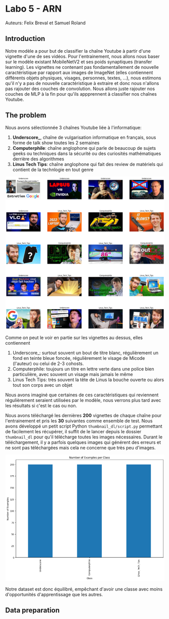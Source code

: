# Labo 5 - ARN
Auteurs: Felix Breval et Samuel Roland

## Introduction
<!-- 1. Introduction: describe the context of your application and its potential uses, brie y describe how you are going to proceed (methodology), that is, what data are you going to collect (your own pictures of.... , maybe extra-pictures collected from the web, etc), what methods are you going to use (e.g., CNNs, transfer learning) . -->
Notre modèle a pour but de classifier la chaîne Youtube à partir d'une vignette d'une de ses vidéos. Pour l'entrainement, nous allons nous baser sur le modèle existant MobileNetV2 et ses poids synaptiques (transfer learning). Les vignettes ne contenant pas fondamentallement de nouvelle caractéristique par rapport aux images de ImageNet (elles contiennent différents objets physiques, visages, personnes, textes, ...), nous estimons qu'il n'y a pas de nouvelle caractéristique à extraire et donc nous n'allons pas rajouter des couches de convolution. Nous allons juste rajouter nos couches de MLP à la fin pour qu'ils appprennent à classifier nos chaînes Youtube.

## The problem
<!-- 2. The problem: describe what are the classes you are learning to detect using a CNN, describe the database you collected, show the number of images per class or a histogram of classes (is it a balanced or an unbalanced dataset? Small or big Data ?) and provide some examples showing the intra-class diversity and the apparent di culty for providing a solution (inter-class similarity). -->

Nous avons sélectionnée 3 chaînes Youtube liée à l'informatique:
1. **Underscore_**, chaîne de vulgarisation informatique en français, sous forme de talk show toutes les 2 semaines
1. **Computerphile**: chaîne anglophone qui parle de beaucoup de sujets geeks ou techniques dans la sécurité ou des curiosités mathématiques derrière des algorithmes
1. **Linus Tech Tips**: chaîne anglophone qui fait des review de matériels qui contient de la technlogie en tout genre

![vignettes](./imgs/vignettes-sample.png)

Comme on peut le voir en partie sur les vignettes au dessus, elles contiennent

1. Underscore_: surtout souvent un bout de titre blanc, régulièrement un fond en teinte bleue foncée, régulièrement le visage de Micode (l'auteur) ou celui de 2-3 cohosts.
1. Computerphile: toujours un titre en lettre verte dans une police bien particulière, avec souvent un visage mais jamais le même
1. Linus Tech Tips: très souvent la tête de Linus la bouche ouverte ou alors tout son corps avec un objet

Nous avons imaginé que certaines de ces caractéristiques qui reviennent régulièrement seraient utilisées par le modèle, nous verrons plus tard avec les résultats si c'est le cas ou non.

Nous avons téléchargé les dernières **200** vignettes de chaque chaîne pour l'entrainement et pris les **30** suivantes comme ensemble de test. Nous avons développé un petit script Python `thumbnail_dl/script.py` permettant de facilement les récupérer, il suffit de le lancer depuis le dossier `thumbnail_dl` pour qu'il télécharge toutes les images nécessaires. Durant le téléchargement, il y a parfois quelques images qui générent des erreurs et ne sont pas téléchargées mais cela ne concerne que très peu d'images.

![sizes](./imgs/dataset-sizes.png)

Notre dataset est donc équilibré, empêchant d'avoir une classe avec moins d'opportunités d'apprentissage que les autres.

## Data preparation
<!-- 3. Data preparation: describe the pre-processing steps you needed (e.g., resizing, normalization, ltering of collected images, perhaps you discarded some data). Describe the train, validation and test datasets split. 1 -->

<!-- 4.Model creation: describe how did you proceed to come up with a nal model (model selection methodology, hyper-parameter exploration, cross-validation) -->

<!-- 5.6.a.b.c.What hyperparameters did you choose (nb epochs, optimizer, learning rate, ...) ? -->
<!-- What is the architecture of yourdoes it have? -->
<!-- nal model ? How many trainable parameters -->
<!-- How did you perform the transfer learning ? Explain why did you use transfer -->
<!-- learning, e.g., what is the advantage of using transfer learning for this problem -->
<!-- and why it might help ? -->
<!-- Results: describe the experiments you performed with the model both o -line (running -->
<!-- in your notebooks with your own-collected images) and on-line (running in the -->
<!-- smartphone and processing images captured in the “wild”). -->
<!-- a. Provide your plots and confusion matrices -->
<!-- b.c.d.e.f. -->
<!-- Provide the f-score you obtain for each of your classes. -->
<!-- Provide the results you have after evaluating your model on the test set. -->
<!-- Comment if the performance on the test set is close to the validation -->
<!-- performance. What about the performance of the system in the real world ? -->
<!-- Present an analysis of the relevance of the trained system using the Class -->
<!-- Activation Map methods (grad-cam) -->
<!-- Provide some of your misclassi ed images (test set and real-world tests) and -->
<!-- comment those errors. -->
<!-- Based on your results how could you improve your dataset ? -->
<!-- g.Observe which classes are confused. Does it surprise you? In your opinion, what can cause those confusions ? What happens when you use your embedded system to recognize objects that don’t belong to any classes in your dataset ? How does your system work if your object is placed in a di erent background ? -->
<!-- Conclusions: nalize your report with some conclusions, summarize your results, mention the limits of your system and potential future work. -->
<!-- 

notes random

basic


layers = Dense(128, activation='relu')(layers)
layers = Dropout(0.5)(layers)
3/3 ━━━━━━━━━━━━━━━━━━━━ 2s 727ms/step - acc: 0.9115 - loss: 0.6417 - val_acc: 0.8750 - val_loss: 0.8740


# adding some dense layers here
layers = Dense(128, activation='relu')(layers)
layers = Dense(128, activation='relu')(layers)
layers = Dropout(0.5)(layers)

testacc
4/4 ━━━━━━━━━━━━━━━━━━━━ 2s 521ms/step - acc: 0.9010 - loss: 1.0554
normacc
3/3 ━━━━━━━━━━━━━━━━━━━━ 2s 811ms/step - acc: 0.9740 - loss: 0.2183 - val_acc: 0.7500 - val_loss: 1.8775

layers = Dense(128, activation='relu')(layers)
layers = Dense(128, activation='relu')(layers)
3/3 ━━━━━━━━━━━━━━━━━━━━ 2s 746ms/step - acc: 0.9831 - loss: 0.0377 - val_acc: 0.8750 - val_loss: 0.7675
testacc 4/4 ━━━━━━━━━━━━━━━━━━━━ 2s 520ms/step - acc: 0.9946 - loss: 0.0064  


second run - le best - commité
3/3 ━━━━━━━━━━━━━━━━━━━━ 2s 847ms/step - acc: 1.0000 - loss: 9.7941e-06 - val_acc: 0.8750 - val_loss: 1.2603
4/4 ━━━━━━━━━━━━━━━━━━━━ 2s 544ms/step - acc: 1.0000 - loss: 0.0049


Felix, [17/05/2024 16:35]
3/3 ━━━━━━━━━━━━━━━━━━━━ 3s 958ms/step - acc: 0.9831 - loss: 0.0718 - val_acc: 0.9167 - val_loss: 0.4893

Felix, [17/05/2024 16:35]
juste 128, pas de dropout

Felix, [17/05/2024 16:38]
1 couche -->

